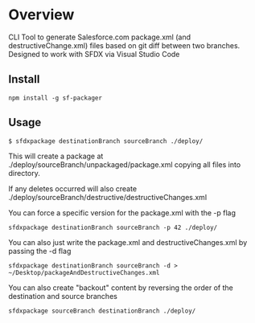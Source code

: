 # Overview

CLI Tool to generate Salesforce.com package.xml (and destructiveChange.xml) files based on git diff between two branches. 
Designed to work with SFDX via Visual Studio Code

## Install

```
npm install -g sf-packager
```

## Usage

```
$ sfdxpackage destinationBranch sourceBranch ./deploy/
```

This will create a package at ./deploy/sourceBranch/unpackaged/package.xml copying all files into directory.

If any deletes occurred will also create ./deploy/sourceBranch/destructive/destructiveChanges.xml

You can force a specific version for the package.xml with the -p flag

```
sfdxpackage destinationBranch sourceBranch -p 42 ./deploy/
```

You can also just write the package.xml and destructiveChanges.xml by passing the -d flag

```
sfdxpackage destinationBranch sourceBranch -d > ~/Desktop/packageAndDestructiveChanges.xml
```

You can also create "backout" content by reversing the order of the destination and source branches

```
sfdxpackage sourceBranch destinationBranch ./deploy/
```


